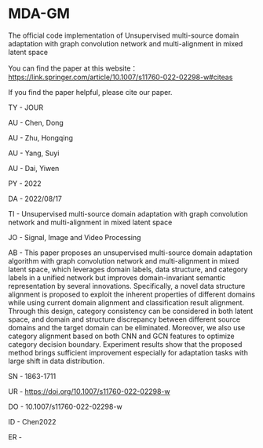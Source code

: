 # MDA-GM

The official code implementation of Unsupervised multi-source domain adaptation with graph convolution network and multi-alignment in mixed latent space

You can find the paper at this website：https://link.springer.com/article/10.1007/s11760-022-02298-w#citeas

If you find the paper helpful, please cite our paper.

TY  - JOUR

AU  - Chen, Dong

AU  - Zhu, Hongqing

AU  - Yang, Suyi

AU  - Dai, Yiwen

PY  - 2022

DA  - 2022/08/17

TI  - Unsupervised multi-source domain adaptation with graph convolution network and multi-alignment in mixed latent space

JO  - Signal, Image and Video Processing

AB  - This paper proposes an unsupervised multi-source domain adaptation algorithm with graph convolution network and multi-alignment in mixed latent space, which leverages domain labels, data structure, and category labels in a unified network but improves domain-invariant semantic representation by several innovations. Specifically, a novel data structure alignment is proposed to exploit the inherent properties of different domains while using current domain alignment and classification result alignment. Through this design, category consistency can be considered in both latent space, and domain and structure discrepancy between different source domains and the target domain can be eliminated. Moreover, we also use category alignment based on both CNN and GCN features to optimize category decision boundary. Experiment results show that the proposed method brings sufficient improvement especially for adaptation tasks with large shift in data distribution.

SN  - 1863-1711

UR  - https://doi.org/10.1007/s11760-022-02298-w

DO  - 10.1007/s11760-022-02298-w

ID  - Chen2022

ER  - 


